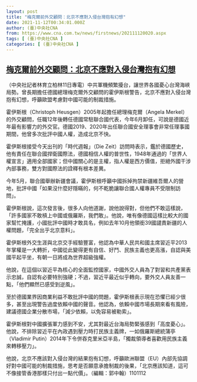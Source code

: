 ```yaml
---
layout: post
title: "梅克爾前外交顧問：北京不應對入侵台灣抱有幻想"
date: 2021-11-12T00:34:01.000Z
author: (臺)中央社CNA
from: https://www.cna.com.tw/news/firstnews/202111120020.aspx
tags: [ (臺)中央社CNA ]
categories: [ (臺)中央社CNA ]
---
```

<!--1636677241000-->
[梅克爾前外交顧問：北京不應對入侵台灣抱有幻想](https://www.cna.com.tw/news/firstnews/202111120020.aspx)
------

<div>
<div></div><div><p>（中央社記者林育立柏林11日專電）中共軍機頻繁擾台，讓世界各國憂心台灣海峽局勢。曾長期擔任德國總理梅克爾外交顧問的霍伊斯根警告，北京不應對入侵台灣抱有幻想，呼籲歐盟考慮對中國可能的制裁措施。</p><p>霍伊斯根（Christoph Heusgen）2005年起擔任總理梅克爾（Angela Merkel）的外交顧問，任職12年後轉任德國常駐聯合國代表，今年6月卸任，可說是德國近年最有影響力的外交官。德國2019、2020年出任聯合國安全理事會非常任理事國期間，他曾多次批評中國人權，造成北京不快。</p><p>霍伊斯根接受今天出刊的「時代週報」（Die Zeit）訪問時表示，鑑於德國歷史，他有責任在聯合國捍衛國際法，德國相信人權的普世性，1948年通過的「世界人權宣言」適用全部國家；但中國關心的是主權，指人權是西方價值，拒絕外國干涉內部事務，雙方對國際法的詮釋有根本差異。</p><p>今年5月，聯合國舉辦新疆會議，霍伊斯根呼籲中國拆掉拘禁新疆維吾爾人的營地，批評中國「如果沒什麼好隱瞞的，何不乾脆讓聯合國人權專員不受限制訪問」。</p><p>霍伊斯根說，這次發言後，很多人向他道謝，說他說得對，但他們不敢這樣說，「許多國家不敢槓上中國或俄羅斯，我們敢」。他說，唯有像德國這樣比較大的國家幫忙掩護，小國批評中國時才敢具名，例如去年10月他領銜39國譴責新疆的人權問題，「完全出乎北京意料」。</p><p>霍伊斯根外交生涯與北京交手經驗豐富，他認為中華人民共和國主席習近平2013年掌權是一大轉折，中國從此變得更有自信、好鬥、民族主義也更高漲，自認與美國平起平坐，有朝一日將成為世界超級強權。</p><p>他說，在這個以習近平為核心的全面監控國家，中國外交人員為了對習和共產黨表示忠誠，自認有必要特別強硬；不過，習近平最近似乎轉向，要外交人員友善一點，「他們顯然已感受到逆風」。</p><p>至於德國業界因商業利益不敢批評中國的問題，霍伊斯根表示現在恐懼已經少很多，甚至出現警告過度依賴中國的聲音。他認為，依賴中國市場長期來看有風險，建議德國企業分散市場，「減少依賴，以免容易被勒索」。</p><p>霍伊斯根對中國擴張軍力感到不安，尤其對最近台海局勢緊張感到「高度憂心」。他說，不排除習近平在內政遇到壓力時打民族主義牌，一如俄羅斯總統蒲亭（Vladimir Putin）2014年下令併吞克里米亞半島，「獨裁領導者喜歡用民族主義來轉移壓力」。</p><p>他說，北京不應該對入侵台灣的結果抱有幻想，呼籲歐洲聯盟（EU）內部先協調好對中國可能的制裁措施，思考是否願意承擔制裁的後果，「北京應該知道，這可不像接管香港那樣只付出一點代價」。（編輯：郭中翰）1101112</p></div>
</div>
